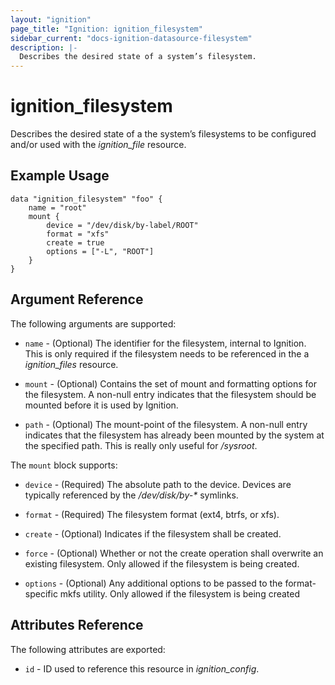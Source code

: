 ```yaml
---
layout: "ignition"
page_title: "Ignition: ignition_filesystem"
sidebar_current: "docs-ignition-datasource-filesystem"
description: |-
  Describes the desired state of a system’s filesystem.
---
```


# ignition\_filesystem

Describes the desired state of a the system’s filesystems to be configured and/or used with the _ignition\_file_ resource.

## Example Usage

```hcl
data "ignition_filesystem" "foo" {
	name = "root"
	mount {
		device = "/dev/disk/by-label/ROOT"
		format = "xfs"
		create = true
		options = ["-L", "ROOT"]
	}
}
```

## Argument Reference

The following arguments are supported:

* `name` - (Optional) The identifier for the filesystem, internal to Ignition. This is only required if the filesystem needs to be referenced in the a _ignition\_files_ resource.

* `mount` - (Optional) Contains the set of mount and formatting options for the filesystem. A non-null entry indicates that the filesystem should be mounted before it is used by Ignition.

* `path` - (Optional) The mount-point of the filesystem. A non-null entry indicates that the filesystem has already been mounted by the system at the specified path. This is really only useful for _/sysroot_.


The `mount` block supports:

* `device` - (Required) The absolute path to the device. Devices are typically referenced by the _/dev/disk/by-*_ symlinks.

* `format` - (Required) The filesystem format (ext4, btrfs, or xfs).

* `create` - (Optional) Indicates if the filesystem shall be created.

* `force` - (Optional) Whether or not the create operation shall overwrite an existing filesystem. Only allowed if the filesystem is being created.

* `options` - (Optional) Any additional options to be passed to the format-specific mkfs utility. Only allowed if the filesystem is being created

## Attributes Reference

The following attributes are exported:

* `id` - ID used to reference this resource in _ignition_config_.
